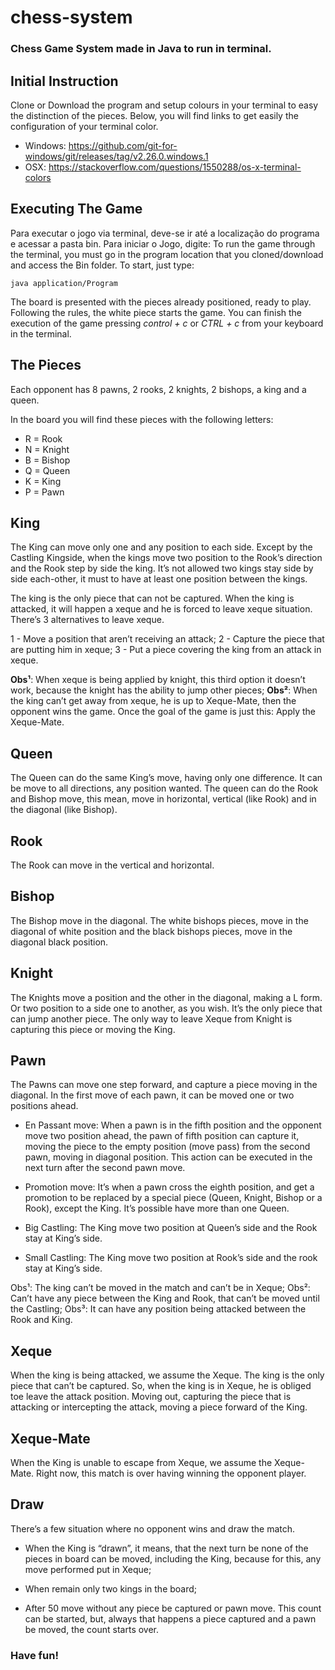 # chess-system
### Chess Game System made in Java to run in terminal.

## **Initial Instruction**
Clone or Download the program and setup colours in your terminal to easy the distinction of the pieces. Below, you will find links to get easily the configuration of your terminal color.

- Windows: https://github.com/git-for-windows/git/releases/tag/v2.26.0.windows.1
- OSX: https://stackoverflow.com/questions/1550288/os-x-terminal-colors

## **Executing The Game**
Para executar o jogo via terminal, deve-se ir até a localização do programa e acessar a pasta bin. Para iniciar o Jogo, digite: 
To run the game through the terminal, you must go in the program location that you cloned/download and access the Bin folder. To start, just type:

``` java application/Program ```

The board is presented with the pieces already positioned, ready to play. Following the rules, the white piece starts the game. You can finish the execution of the game pressing *control + c* or *CTRL + c* from your keyboard in the terminal.

## **The Pieces**
Each opponent has 8 pawns, 2 rooks, 2 knights, 2 bishops, a king and a queen.

In the board you will find these pieces with the following letters:
- R = Rook
- N = Knight
- B = Bishop
- Q = Queen
- K = King 
- P = Pawn

## **King**
The King can move only one and any position to each side. Except by the Castling Kingside, when the kings move two position to the Rook’s direction and the Rook step by side the king. It’s not allowed two kings stay side by side each-other, it must to have at least one position between the kings.

The king is the only piece that can not be captured. When the king is attacked, it will happen a xeque and he is forced to leave xeque situation. There’s 3 alternatives to leave xeque.

1 - Move a position that aren’t receiving an attack;
2 - Capture the piece that are putting him in xeque;
3 - Put a piece covering the king from an attack in xeque.

**Obs¹**: When xeque is being applied by knight, this third option it doesn’t work, because the knight has the ability to jump other pieces;
**Obs²**: When the king can’t get away from xeque, he is up to Xeque-Mate, then the opponent wins the game. Once the goal of the game is just this: Apply the Xeque-Mate.

## **Queen**
The Queen can do the same King’s move, having only one difference. It can be move to all directions, any position wanted. The queen can do the Rook and Bishop move, this mean, move in horizontal, vertical (like Rook) and in the diagonal (like Bishop). 

## **Rook**
The Rook can move in the vertical and horizontal.

## **Bishop**
The Bishop move in the diagonal. The white bishops pieces, move in the diagonal of white position and the black bishops pieces, move in the diagonal black position.

## **Knight**
The Knights move a position and the other in the diagonal, making a L form. Or two position to a side one to another, as you wish. It’s the only piece that can jump another piece. The only way to leave Xeque from Knight is capturing this piece or moving the King.

## **Pawn**
The Pawns can move one step forward, and capture a piece moving in the diagonal. In the first move of each pawn, it can be moved one or two positions ahead.

- En Passant move: When a pawn is in the fifth position and the opponent move two position ahead, the pawn of fifth position can capture it, moving the piece to the empty position (move pass) from the second pawn, moving in diagonal position. This action can be executed in the next turn after the second pawn move.

- Promotion move: It’s when a pawn cross the eighth position, and get a promotion to be replaced by a special piece (Queen, Knight, Bishop or a Rook), except the King. It’s possible have more than one Queen.

- Big Castling: The King move two position at Queen’s side and the Rook stay at King’s side.

- Small Castling: The King move two position at Rook’s side and the rook stay at King’s side.

Obs¹: The king can’t be moved in the match and can’t be in Xeque;
Obs²: Can’t have any piece between the King and Rook, that can’t be moved until the Castling;
Obs³: It can have any position being attacked between the Rook and King.

## **Xeque**
When the king is being attacked, we assume the Xeque. The king is the only piece that can’t be captured. So, when the king is in Xeque, he is obliged toe leave the attack position. Moving out, capturing the piece that is attacking or intercepting the attack, moving a piece forward of the King.

## **Xeque-Mate**
When the King is unable to escape from Xeque, we assume the Xeque-Mate. Right now, this match is over having winning the opponent player.

## **Draw**
There’s a few situation where no opponent wins and draw the match.

- When the King is “drawn”, it means, that the next turn be none of the pieces in board can be moved, including the King, because for this, any move performed put in Xeque; 

- When remain only two kings in the board;

- After 50 move without any piece be captured or pawn move. This count can be started, but, always that happens a piece captured and a pawn be moved, the count starts over.

### Have fun!

